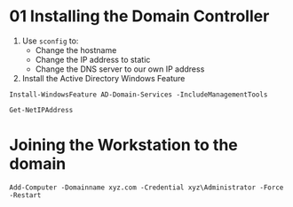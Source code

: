 # 01 Installing the Domain Controller

1. Use `sconfig` to:
    - Change the hostname
    - Change the IP address to static
    - Change the DNS server to our own IP address
2. Install the Active Directory Windows Feature

```shell
Install-WindowsFeature AD-Domain-Services -IncludeManagementTools
```

```
Get-NetIPAddress
```

# Joining the Workstation to the domain

```
Add-Computer -Domainname xyz.com -Credential xyz\Administrator -Force -Restart
```